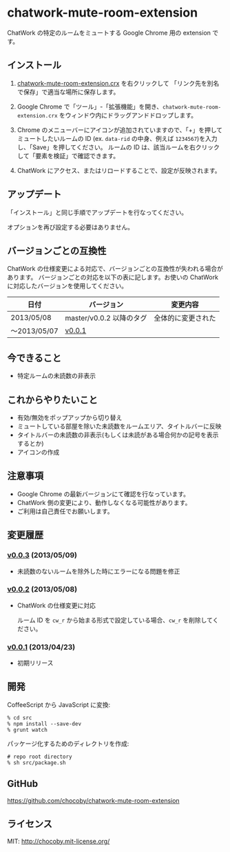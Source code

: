 # chatwork-mute-room-extension

ChatWork の特定のルームをミュートする Google Chrome 用の extension です。

## インストール

1. [chatwork-mute-room-extension.crx](https://github.com/chocoby/chatwork-mute-room-extension/raw/master/chatwork-mute-room-extension.crx) を右クリックして
「リンク先を別名で保存」で適当な場所に保存します。

2. Google Chrome で「ツール」-「拡張機能」を開き、`chatwork-mute-room-extension.crx` をウィンドウ内にドラッグアンドドロップします。

3. Chrome のメニューバーにアイコンが追加されていますので、「+」を押してミュートしたいルームの ID (ex. `data-rid` の中身、例えば `1234567`)を入力し、「Save」を押してください。
   ルームの ID は、該当ルームを右クリックして「要素を検証」で確認できます。

4. ChatWork にアクセス、またはリロードすることで、設定が反映されます。

## アップデート

「インストール」と同じ手順でアップデートを行なってください。

オプションを再び設定する必要はありません。

## バージョンごとの互換性

ChatWork の仕様変更による対応で、バージョンごとの互換性が失われる場合があります。
バージョンごとの対応を以下の表に記します。お使いの ChatWork に対応したバージョンを使用してください。

|日付|バージョン|変更内容|
|----|----------|--------|
|2013/05/08|master/v0.0.2 以降のタグ|全体的に変更された|
|～2013/05/07|[v0.0.1](https://github.com/chocoby/chatwork-mute-room-extension/tree/v0.0.1)||

## 今できること

* 特定ルームの未読数の非表示

## これからやりたいこと

* 有効/無効をポップアップから切り替え
* ミュートしている部屋を除いた未読数をルームエリア、タイトルバーに反映
* タイトルバーの未読数の非表示(もしくは未読がある場合何かの記号を表示するとか)
* アイコンの作成

## 注意事項

* Google Chrome の最新バージョンにて確認を行なっています。
* ChatWork 側の変更により、動作しなくなる可能性があります。
* ご利用は自己責任でお願いします。

## 変更履歴

### [v0.0.3](https://github.com/chocoby/chatwork-mute-room-extension/tree/v0.0.3) (2013/05/09)

* 未読数のないルームを除外した時にエラーになる問題を修正

### [v0.0.2](https://github.com/chocoby/chatwork-mute-room-extension/tree/v0.0.2) (2013/05/08)

* ChatWork の仕様変更に対応

  ルーム ID を `cw_r` から始まる形式で設定している場合、`cw_r` を削除してください。

### [v0.0.1](https://github.com/chocoby/chatwork-mute-room-extension/tree/v0.0.1) (2013/04/23)

* 初期リリース

## 開発

CoffeeScript から JavaScript に変換:

```
% cd src
% npm install --save-dev
% grunt watch
```

パッケージ化するためのディレクトリを作成:

```
# repo root directory
% sh src/package.sh
```

## GitHub

https://github.com/chocoby/chatwork-mute-room-extension

## ライセンス

MIT: http://chocoby.mit-license.org/
